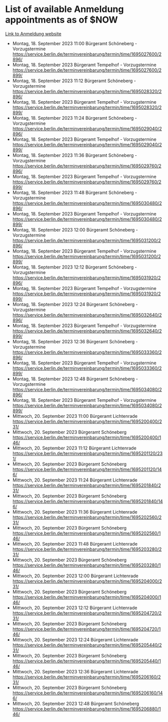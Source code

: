 # List of available Anmeldung appointments as of $NOW
[Link to Anmeldung website](https://service.berlin.de/terminvereinbarung/termin/tag.php?termin=1&anliegen[]=120686&dienstleisterlist=122210,122217,327316,122219,327312,122227,327314,122231,327346,122243,327348,122254,122252,329742,122260,329745,122262,329748,122271,327278,122273,327274,122277,327276,330436,122280,327294,122282,327290,122284,327292,122291,327270,122285,327266,122286,327264,122296,327268,150230,329760,122297,327286,122294,327284,122312,329763,122314,329775,122304,327330,122311,327334,122309,327332,317869,122281,327352,122279,329772,122283,122276,327324,122274,327326,122267,329766,122246,327318,122251,327320,122257,327322,122208,327298,122226,327300&herkunft=http%3A%2F%2Fservice.berlin.de%2Fdienstleistung%2F120686%2F)
- Montag, 18. September 2023 11:00 Bürgeramt Schöneberg - Vorzugstermine https://service.berlin.de/terminvereinbarung/termin/time/1695027600/2896/
- Montag, 18. September 2023  Bürgeramt Tempelhof - Vorzugstermine https://service.berlin.de/terminvereinbarung/termin/time/1695027600/2899/
- Montag, 18. September 2023 11:12 Bürgeramt Schöneberg - Vorzugstermine https://service.berlin.de/terminvereinbarung/termin/time/1695028320/2896/
- Montag, 18. September 2023  Bürgeramt Tempelhof - Vorzugstermine https://service.berlin.de/terminvereinbarung/termin/time/1695028320/2899/
- Montag, 18. September 2023 11:24 Bürgeramt Schöneberg - Vorzugstermine https://service.berlin.de/terminvereinbarung/termin/time/1695029040/2896/
- Montag, 18. September 2023  Bürgeramt Tempelhof - Vorzugstermine https://service.berlin.de/terminvereinbarung/termin/time/1695029040/2899/
- Montag, 18. September 2023 11:36 Bürgeramt Schöneberg - Vorzugstermine https://service.berlin.de/terminvereinbarung/termin/time/1695029760/2896/
- Montag, 18. September 2023  Bürgeramt Tempelhof - Vorzugstermine https://service.berlin.de/terminvereinbarung/termin/time/1695029760/2899/
- Montag, 18. September 2023 11:48 Bürgeramt Schöneberg - Vorzugstermine https://service.berlin.de/terminvereinbarung/termin/time/1695030480/2896/
- Montag, 18. September 2023  Bürgeramt Tempelhof - Vorzugstermine https://service.berlin.de/terminvereinbarung/termin/time/1695030480/2899/
- Montag, 18. September 2023 12:00 Bürgeramt Schöneberg - Vorzugstermine https://service.berlin.de/terminvereinbarung/termin/time/1695031200/2896/
- Montag, 18. September 2023  Bürgeramt Tempelhof - Vorzugstermine https://service.berlin.de/terminvereinbarung/termin/time/1695031200/2899/
- Montag, 18. September 2023 12:12 Bürgeramt Schöneberg - Vorzugstermine https://service.berlin.de/terminvereinbarung/termin/time/1695031920/2896/
- Montag, 18. September 2023  Bürgeramt Tempelhof - Vorzugstermine https://service.berlin.de/terminvereinbarung/termin/time/1695031920/2899/
- Montag, 18. September 2023 12:24 Bürgeramt Schöneberg - Vorzugstermine https://service.berlin.de/terminvereinbarung/termin/time/1695032640/2896/
- Montag, 18. September 2023  Bürgeramt Tempelhof - Vorzugstermine https://service.berlin.de/terminvereinbarung/termin/time/1695032640/2899/
- Montag, 18. September 2023 12:36 Bürgeramt Schöneberg - Vorzugstermine https://service.berlin.de/terminvereinbarung/termin/time/1695033360/2896/
- Montag, 18. September 2023  Bürgeramt Tempelhof - Vorzugstermine https://service.berlin.de/terminvereinbarung/termin/time/1695033360/2899/
- Montag, 18. September 2023 12:48 Bürgeramt Schöneberg - Vorzugstermine https://service.berlin.de/terminvereinbarung/termin/time/1695034080/2896/
- Montag, 18. September 2023  Bürgeramt Tempelhof - Vorzugstermine https://service.berlin.de/terminvereinbarung/termin/time/1695034080/2899/
- Mittwoch, 20. September 2023 11:00 Bürgeramt Lichtenrade https://service.berlin.de/terminvereinbarung/termin/time/1695200400/231/
- Mittwoch, 20. September 2023  Bürgeramt Schöneberg https://service.berlin.de/terminvereinbarung/termin/time/1695200400/146/
- Mittwoch, 20. September 2023 11:12 Bürgeramt Lichtenrade https://service.berlin.de/terminvereinbarung/termin/time/1695201120/231/
- Mittwoch, 20. September 2023  Bürgeramt Schöneberg https://service.berlin.de/terminvereinbarung/termin/time/1695201120/146/
- Mittwoch, 20. September 2023 11:24 Bürgeramt Lichtenrade https://service.berlin.de/terminvereinbarung/termin/time/1695201840/231/
- Mittwoch, 20. September 2023  Bürgeramt Schöneberg https://service.berlin.de/terminvereinbarung/termin/time/1695201840/146/
- Mittwoch, 20. September 2023 11:36 Bürgeramt Lichtenrade https://service.berlin.de/terminvereinbarung/termin/time/1695202560/231/
- Mittwoch, 20. September 2023  Bürgeramt Schöneberg https://service.berlin.de/terminvereinbarung/termin/time/1695202560/146/
- Mittwoch, 20. September 2023 11:48 Bürgeramt Lichtenrade https://service.berlin.de/terminvereinbarung/termin/time/1695203280/231/
- Mittwoch, 20. September 2023  Bürgeramt Schöneberg https://service.berlin.de/terminvereinbarung/termin/time/1695203280/146/
- Mittwoch, 20. September 2023 12:00 Bürgeramt Lichtenrade https://service.berlin.de/terminvereinbarung/termin/time/1695204000/231/
- Mittwoch, 20. September 2023  Bürgeramt Schöneberg https://service.berlin.de/terminvereinbarung/termin/time/1695204000/146/
- Mittwoch, 20. September 2023 12:12 Bürgeramt Lichtenrade https://service.berlin.de/terminvereinbarung/termin/time/1695204720/231/
- Mittwoch, 20. September 2023  Bürgeramt Schöneberg https://service.berlin.de/terminvereinbarung/termin/time/1695204720/146/
- Mittwoch, 20. September 2023 12:24 Bürgeramt Lichtenrade https://service.berlin.de/terminvereinbarung/termin/time/1695205440/231/
- Mittwoch, 20. September 2023  Bürgeramt Schöneberg https://service.berlin.de/terminvereinbarung/termin/time/1695205440/146/
- Mittwoch, 20. September 2023 12:36 Bürgeramt Lichtenrade https://service.berlin.de/terminvereinbarung/termin/time/1695206160/231/
- Mittwoch, 20. September 2023  Bürgeramt Schöneberg https://service.berlin.de/terminvereinbarung/termin/time/1695206160/146/
- Mittwoch, 20. September 2023 12:48 Bürgeramt Schöneberg https://service.berlin.de/terminvereinbarung/termin/time/1695206880/146/
